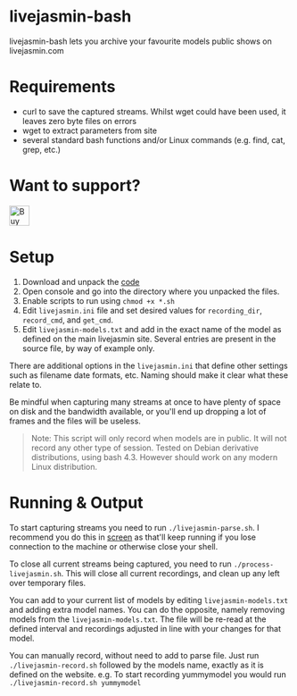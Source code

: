 # livejasmin-bash
livejasmin-bash lets you archive your favourite models public shows on livejasmin.com

# Requirements
 - curl to save the captured streams. Whilst wget could have been used, it leaves zero byte files on errors
 - wget to extract parameters from site
 - several standard bash functions and/or Linux commands (e.g. find, cat, grep, etc.)

# Want to support?
<a href='https://ko-fi.com/A3803R8B' target='_blank'><img height='36' style='border:0px;height:36px;' src='https://az743702.vo.msecnd.net/cdn/kofi2.png?v=0' border='0' alt='Buy Me a Coffee at ko-fi.com' /></a>

# Setup
1. Download and unpack the [code](https://github.com/dirk362/livejasmin-bash/archive/master.zip)
2. Open console and go into the directory where you unpacked the files.
3. Enable scripts to run using `chmod +x *.sh`
4. Edit `livejasmin.ini` file and set desired values for `recording_dir`, `record_cmd`, and `get_cmd`.
5. Edit `livejasmin-models.txt` and add in the exact name of the model as defined on the main livejasmin site. Several entries are present in the source file, by way of example only.

There are additional options in the `livejasmin.ini` that define other settings such as filename date formats, etc. Naming should make it clear what these relate to.

Be mindful when capturing many streams at once to have plenty of space on disk and the bandwidth available, or you'll end up dropping a lot of frames and the files will be useless.

> Note: This script will only record when models are in public. It will not record any other type of session.
Tested on Debian derivative distributions, using bash 4.3. However should work on any modern Linux distribution.

# Running & Output
To start capturing streams you need to run `./livejasmin-parse.sh`. I recommend you do this in [screen](https://www.gnu.org/software/screen/) as that'll keep running if you lose connection to the machine or otherwise close your shell.

To close all current streams being captured, you need to run `./process-livejasmin.sh`. This will close all current recordings, and clean up any left over temporary files.

You can add to your current list of models by editing `livejasmin-models.txt` and adding extra model names.
You can do the opposite, namely removing models from the `livejasmin-models.txt`. 
The file will be re-read at the defined interval and recordings adjusted in line with your changes for that model.

You can manually record, without need to add to parse file. Just run `./livejasmin-record.sh` followed by the models name, exactly as it is defined on the website.
e.g. To start recording yummymodel you would run `./livejasmin-record.sh yummymodel`
